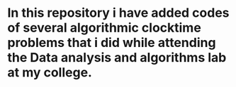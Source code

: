 # In this repository i have added codes of several algorithmic clocktime problems that i did while attending the Data analysis and algorithms lab at my college.
